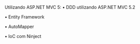 Utilizando ASP.NET MVC 5:
•	DDD utilizando ASP.NET MVC 5.2

•	Entity Framework

•	AutoMapper

•	IoC com Ninject
